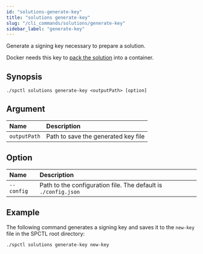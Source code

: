 ```yaml
---
id: "solutions-generate-key"
title: "solutions generate-key"
slug: "/cli_commands/solutions/generate-key"
sidebar_label: "generate-key"
---
```


Generate a signing key necessary to prepare a solution.

Docker needs this key to [pack the solution](/developers/cli_commands/solutions/prepare) into a container.

## Synopsis

```
./spctl solutions generate-key <outputPath> [option]
```

## Argument

|**Name**| **Description**                      |
| :- |:-------------------------------------|
|`outputPath`| Path to save the generated key file |

## Option

|**Name**|**Description**|
| :- | :- |
|`--config`|Path to the configuration file. The default is `./config.json`|

## Example

The following command generates a signing key and saves it to the `new-key` file in the SPCTL root directory:

```
./spctl solutions generate-key new-key
```